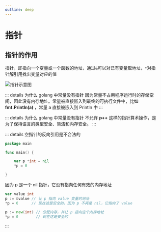```yaml
---
outline: deep
---
```


# 指针

## 指针的作用

指针，即指向一个变量或一个函数的地址，通过`&`可以对已有变量取地址，`*`对指针解引用找出变量对应的值

![指针示意图](https://image.codepzj.cn/image/202410191746009.png)

::: details 为什么 golang 中常量没有指针
因为常量不占用程序运行时的存储空间，因此没有内存地址。常量被直接嵌入到最终的可执行文件中，比如 **fmt.Println(a)** ，常量 a 直接被嵌入到 Println 中
:::

::: details 为什么 golang 中常量没有指针
不允许 **p++** 这样的指针算术操作，是为了保持语言的类型安全、简洁和内存安全。
:::

::: details 空指针的反向引用是不合法的

```go
package main

func main() {

	var p *int = nil
	*p = 0

}
```

因为 p 是一个 nil 指针，它没有指向任何有效的内存地址

```go
var value int
p := &value // 让 p 指向 value 变量的地址
*p = 0      // 现在这是安全的，因为 p 不再是 nil，它指向了 value
```

```go
p := new(int) // 分配内存，并让 p 指向这个内存地址
*p = 0        // 现在这是安全的
```

:::
